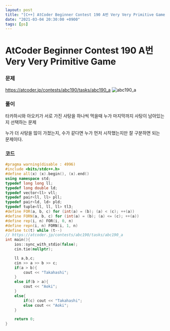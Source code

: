 ```yaml
---
layout: post
title: "[C++] AtCoder Beginner Contest 190 A번 Very Very Primitive Game"
date: "2021-03-04 20:30:00 +0900"
tags: [ps]
---
```


# AtCoder Beginner Contest 190 A번 Very Very Primitive Game
### 문제

https://atcoder.jp/contests/abc190/tasks/abc190_a
![abc190_a](https://i.imgur.com/52UQ9rd.png)
  
  
### 풀이

타카하시와 아오키가 서로 가진 사탕을 하나씩 먹을때 누가 마지막까지 사탕이 남아있는지 선택하는 문제

누가 더 사탕을 많이 가졌는지, 수가 같다면 누가 먼저 시작했는지만 잘 구분하면 되는 문제이다.

### 코드

```cpp
#pragma warning(disable : 4996)
#include <bits/stdc++.h>
#define all(x) (x).begin(), (x).end()
using namespace std;
typedef long long ll;
typedef long double ld;
typedef vector<ll> vll;
typedef pair<ll, ll> pll;
typedef pair<ld, ld> pld;
typedef tuple<ll, ll, ll> tl3;
#define FOR(a, b, c) for (int(a) = (b); (a) < (c); ++(a))
#define FORN(a, b, c) for (int(a) = (b); (a) <= (c); ++(a))
#define rep(i, n) FOR(i, 0, n)
#define repn(i, n) FORN(i, 1, n)
#define tc(t) while (t--)
// https://atcoder.jp/contests/abc190/tasks/abc190_a
int main(){
    ios::sync_with_stdio(false);
    cin.tie(nullptr);

    ll a,b,c;
    cin >> a >> b >> c;
    if(a > b){
        cout << "Takahashi";
    }
    else if(b > a){
        cout << "Aoki";
    }
    else{
        if(c) cout << "Takahashi";
        else cout << "Aoki";
    }

    return 0;
}
```